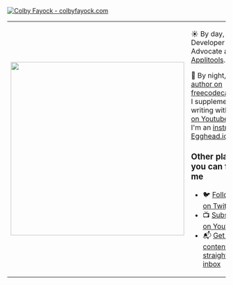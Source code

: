 [![Colby Fayock - colbyfayock.com](https://user-images.githubusercontent.com/1045274/87225832-bf796400-c35d-11ea-9bcd-7297315cb146.jpeg)](https://twitter.com/colbyfayock)

<table border="0" cellspacing="0" cellpadding="0">
  <tr>
    <td style="border: 0";>
      <img width="400" src="https://user-images.githubusercontent.com/1045274/88438860-a0f07f80-cdd7-11ea-9643-8aebdf09225e.png" />
    </td>
    <td style="border: 0";>
      <p>
        ☀️ By day, I'm a Developer Advocate at <a href="https://github.com/Applitools">Applitools<a/>.
      </p>
      <p>
        🌙 By night, I'm an <a href="https://www.freecodecamp.org/news/author/colbyfayock/">author on freecodecamp.org</a>, I supplement that writing with <a href="https://youtube.com/colbyfayock">videos on Youtube</a>, and I'm an <a href="https://egghead.io/instructors/colby-fayock?af=atzgap">instructor at Egghead.io</a>.
      </p>
      <h3>Other places you can find me</h3>
      <ul>
        <li>
          🐦 <a href="https://twitter.com/colbyfayock">Follow me on Twitter</a>
        </li>
        <li>
          📺 <a href="https://www.youtube.com/colbyfayock?sub_confirmation=1">Subscribe on Youtube</a>
        </li>
        <li>
          📬 <a href="https://colbyfayock.com/newsletter">Get fresh content straight to your inbox</a>
        </li>
      </ul>
    </td>
  </tr>
</table>
